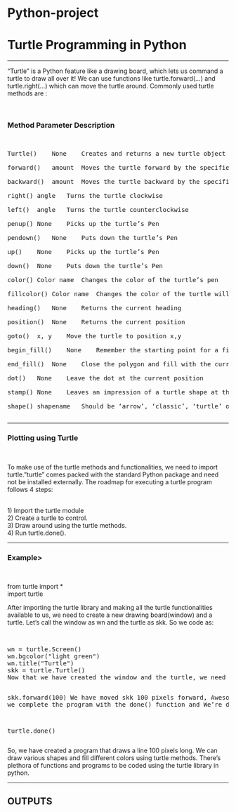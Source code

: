 # Python-project
<h1>Turtle Programming in Python</h1>
<hr>
<p>“Turtle” is a Python feature like a drawing board, which lets us command a turtle to draw all over it! We can use functions like turtle.forward(…) and turtle.right(…) which can move the turtle around. Commonly used turtle methods are :</p>
 <br>

<h3>Method	Parameter	Description</h3>
<br>
<pre>
Turtle()	None	Creates and returns a new turtle object<br>
forward()	amount	Moves the turtle forward by the specified amount<br>
backward()	amount	Moves the turtle backward by the specified amount<br>
right()	angle	Turns the turtle clockwise<br>
left()	angle	Turns the turtle counterclockwise<br>
penup()	None	Picks up the turtle’s Pen<br>
pendown()	None	Puts down the turtle’s Pen<br>
up()	None	Picks up the turtle’s Pen<br>
down()	None	Puts down the turtle’s Pen<br>
color()	Color name	Changes the color of the turtle’s pen<br>
fillcolor()	Color name	Changes the color of the turtle will use to fill a polygon<br>
heading()	None	Returns the current heading<br>
position()	None	Returns the current position<br>
goto()	x, y	Move the turtle to position x,y<br>
begin_fill()	None	Remember the starting point for a filled polygon<br>
end_fill()	None	Close the polygon and fill with the current fill color<br>
dot()	None	Leave the dot at the current position<br>
stamp()	None	Leaves an impression of a turtle shape at the current location<br>
shape()	shapename	Should be ‘arrow’, ‘classic’, ‘turtle’ or ‘circle’<br>
</pre>
<hr>
<h3>Plotting using Turtle</h3>
<br>
<p>To make use of the turtle methods and functionalities, we need to import turtle.”turtle” comes packed with the standard Python package and need not be installed externally. The roadmap for executing a turtle program follows 4 steps:  
</p><br>
1) Import the turtle module<br>
2) Create a turtle to control.<br>
3) Draw around using the turtle methods.<br>
4) Run turtle.done().<br>
<hr>
<h3>Example></h3>
<br>

from turtle import *<br>
import turtle<br>
<p>After importing the turtle library and making all the turtle functionalities available to us, we need to create a new drawing board(window) and a turtle. Let’s call the window as wn and the turtle as skk. So we code as: <p><br>
<pre>
wn = turtle.Screen()
wn.bgcolor("light green")
wn.title("Turtle")
skk = turtle.Turtle()
Now that we have created the window and the turtle, we need to move the turtle. To move forward 100 pixels in the direction skk is facing, we code: 

skk.forward(100)
We have moved skk 100 pixels forward, Awesome! Now we complete the program with the done() function and We’re done! 

turtle.done()
</pre>
<p>So, we have created a program that draws a line 100 pixels long. We can draw various shapes and fill different colors using turtle methods. There’s plethora of functions and programs to be coded using the turtle library in python. </p>
<hr>
<h2>OUTPUTS</h2>
